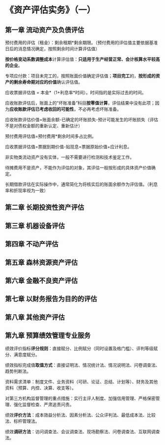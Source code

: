 # 《资产评估实务》（一）

## 第一章 流动资产及负债评估

预付费用的评估（租金）：剩余租期*剩余期限。（预付费用的评估值主要依据基准日后的消息情况确定，按照剩余时间计算评估值）

**按价格变动系数调整成本**计算评估值：**只适用于生产经营正常、会计核算水平较高的企业**。

专项应付款：项目未完工的，按照账面价值确定评估值；**项目完工**的，**按形成的资产的剩余寿命期对应的价值**确认评估值。

应收票据评估值 = 本金*（1+利息率*时间）。时间指的是实际过去的时间。

应收账款评估后，账面上的“坏账准备”科目**按零值计算**，评估结果中没有此项；因为**应收账款评估已考虑收回的可能性**，不必再考虑坏账准备。

应收账款评估价值=账面余额-已确定的坏账损失-预计可能发生的坏账损失（评估不是对债权金额的重新认定、重新估计）

预付费用评估值=预付费用*剩余时间多占比例。

应收票据评估值=票据到期价值-贴现息=票据原始价值+应计利息。

非实物类流动资产没有实体，一般不需要进行检测和技术鉴定工作。

待摊费用不是资产，不能作为评估的对象，其评估一般按形成的具体资产价值确定。

长期借款评估在实际操作中，通常简化为将核实后的账面余额作为评估值。（利息率和折现率视为一致）

## 第二章 长期投资性资产评估


## 第三章 机器设备评估

## 第四章 不动产评估

## 第五章 森林资源资产评估

## 第六章 金融不良资产评估

## 第七章 以财务报告为目的的评估

## 第八章 其他资产评估

## 第九章 预算绩效管理专业服务

绩效评价指标**评分规则**：直接赋分、比例赋分（同时设置及格门槛）、评判等级赋分、满意度赋分。

绩效指标完成值**取值方式**：直接证明法、情况统计法、情况说明法、问卷调查法、趋势判断法。

资料需求清单：制度文件、业务资料（可研、论证、总结、计划等）、财务及其他资料（预算、内控、决算、收支等）。

对第三方机构监督管理的重点措施：实行主评人制度、加强信用管理、严格保密管理、强化监督检查、严肃追责问责。

绩效**评价方法**：成本效益分析法、因素分析法、公众评判法、最低成本法、比较法、标杆管理法。

绩效**调研方法**：访问调查法、会议调查法、现场勘察法、问卷调查法、互联网调查法。
